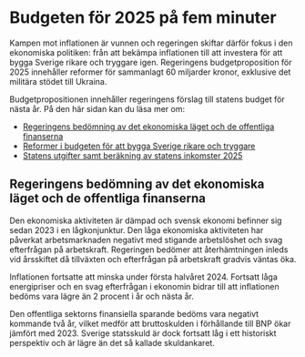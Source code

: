 # Budgeten för 2025 på fem minuter

Kampen mot inflationen är vunnen och regeringen skiftar därför fokus i den ekonomiska politiken: från att bekämpa inflationen till att investera för att bygga Sverige rikare och tryggare igen. Regeringens budgetproposition för 2025 innehåller reformer för sammanlagt 60 miljarder kronor, exklusive det militära stödet till Ukraina.

Budgetpropositionen innehåller regeringens förslag till statens budget för nästa år. På den här sidan kan du läsa mer om:

* [Regeringens bedömning av det ekonomiska läget och de offentliga finanserna](#Prognos)
* [Reformer i budgeten för att bygga Sverige rikare och tryggare](/artiklar/2024/09/budgeten-for-2025-pa-fem-minuter/#Reformer)
* [Statens utgifter samt beräkning av statens inkomster 2025](/artiklar/2024/09/budgeten-for-2025-pa-fem-minuter/#Utgifter)

## Regeringens bedömning av det ekonomiska läget och de offentliga finanserna

Den ekonomiska aktiviteten är dämpad och svensk ekonomi befinner sig sedan 2023 i en lågkonjunktur. Den låga ekonomiska aktiviteten har påverkat arbetsmarknaden negativt med stigande arbetslöshet och svag efterfrågan på arbetskraft. Regeringen bedömer att återhämtningen inleds vid årsskiftet då tillväxten och efterfrågan på arbetskraft gradvis väntas öka.

Inflationen fortsatte att minska under första halvåret 2024. Fortsatt låga energipriser och en svag efterfrågan i ekonomin bidrar till att inflationen bedöms vara lägre än 2 procent i år och nästa år.

Den offentliga sektorns finansiella sparande bedöms vara negativt kommande två år, vilket medför att bruttoskulden i förhållande till BNP ökar jämfört med 2023. Sverige statsskuld är dock fortsatt låg i ett historiskt perspektiv och är lägre än det så kallade skuldankaret.

